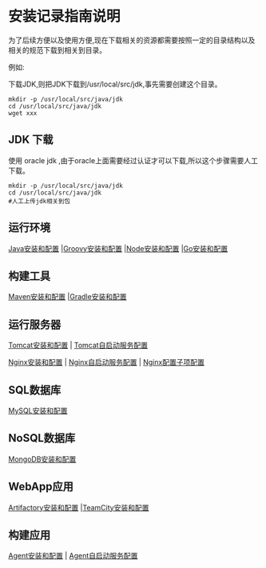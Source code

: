# 安装记录指南说明

为了后续方便以及使用方便,现在下载相关的资源都需要按照一定的目录结构以及相关的规范下载到相关到目录。

例如:

下载JDK,则把JDK下载到/usr/local/src/jdk,事先需要创建这个目录。

    mkdir -p /usr/local/src/java/jdk
    cd /usr/local/src/java/jdk
    wget xxx


## JDK 下载
使用 oracle jdk ,由于oracle上面需要经过认证才可以下载,所以这个步骤需要人工下载。

    mkdir -p /usr/local/src/java/jdk
    cd /usr/local/src/java/jdk
    #人工上传jdk相关到包

## 运行环境

[Java安装和配置](./Java安装和配置.md) |[Groovy安装和配置](./Groovy安装和配置.md) |[Node安装和配置](./Node安装和配置.md) |[Go安装和配置](./Go安装和配置.md)

## 构建工具

[Maven安装和配置](./Maven安装和配置.md) |[Gradle安装和配置](./Gradle安装和配置.md)

## 运行服务器

[Tomcat安装和配置](./Tomcat安装和配置.md) | [Tomcat自启动服务配置](./Tomcat自启动服务配置.md)

[Nginx安装和配置](./Nginx安装和配置.md) | [Nginx自启动服务配置](./Nginx自启动服务配置.md) | [Nginx配置子项配置](./Nginx配置子项配置.md)

## SQL数据库

[MySQL安装和配置](./MySQL安装和配置.md)

## NoSQL数据库

[MongoDB安装和配置](./MongoDB安装和配置.md)

## WebApp应用

[Artifactory安装和配置](./Artifactory安装和配置.md) |[TeamCity安装和配置](./TeamCity安装和配置.md)

## 构建应用

[Agent安装和配置](./Agent安装和配置.md) | [Agent自启动服务配置](./Agent自启动服务配置.md)
